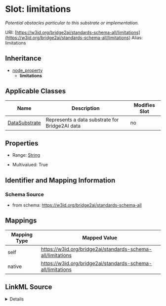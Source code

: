 

# Slot: limitations 


_Potential obstacles particular to this substrate or implementation._





URI: [https://w3id.org/bridge2ai/standards-schema-all/limitations](https://w3id.org/bridge2ai/standards-schema-all/limitations)
Alias: limitations


## Inheritance

* [node_property](node_property.md)
    * **limitations**






## Applicable Classes

| Name | Description | Modifies Slot |
| --- | --- | --- |
| [DataSubstrate](DataSubstrate.md) | Represents a data substrate for Bridge2AI data |  no  |






## Properties

* Range: [String](String.md)

* Multivalued: True




## Identifier and Mapping Information






### Schema Source


* from schema: https://w3id.org/bridge2ai/standards-schema-all




## Mappings

| Mapping Type | Mapped Value |
| ---  | ---  |
| self | https://w3id.org/bridge2ai/standards-schema-all/limitations |
| native | https://w3id.org/bridge2ai/standards-schema-all/limitations |




## LinkML Source

<details>
```yaml
name: limitations
description: Potential obstacles particular to this substrate or implementation.
from_schema: https://w3id.org/bridge2ai/standards-schema-all
rank: 1000
is_a: node_property
domain: NamedThing
alias: limitations
domain_of:
- DataSubstrate
range: string
multivalued: true

```
</details>